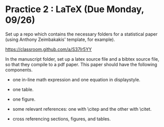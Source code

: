 # Practice 2 : LaTeX (Due Monday, 09/26)

Set up a repo which contains the necessary folders for a statistical paper (using Anthony Zeimbakakis' template, for example). 

https://classroom.github.com/a/S37Ir5YY

In the manuscript folder, set up a latex source file and a bibtex source file, so that they compile to a pdf paper. This paper should have the following components.

+ one in-line math expression and one equation in displaystyle.

+ one table.

+ one figure.

+ some relevant references: one with \citep and the other with \citet. 

+ cross referencing sections, figures, and tables.